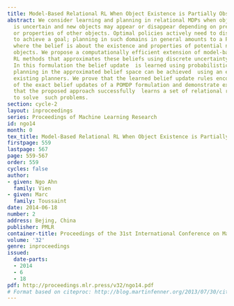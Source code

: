 ```yaml
---
title: Model-Based Relational RL When Object Existence is Partially Observable
abstract: We consider learning and planning in relational MDPs when object existence
  is uncertain and new objects may appear or disappear depending on previous actions
  or properties of other objects. Optimal policies actively need to discover  objects
  to achieve a goal; planning in such domains in general amounts to a POMDP problem,
  where the belief is about the existence and properties of potential not-yet-discovered
  objects. We propose a computationally efficient extension of model-based relational
  RL methods that approximates these beliefs using discrete uncertainty predicates.
  In this formulation the belief update  is learned using probabilistic rules and
  planning in the approximated belief space can be achieved  using an extension of
  existing planners. We prove that the learned belief update rules encode an approximation
  of the exact belief updates of a POMDP formulation and demonstrate experimentally
  that the proposed approach successfully  learns a set of relational rules appropriate
  to solve  such problems.
section: cycle-2
layout: inproceedings
series: Proceedings of Machine Learning Research
id: ngo14
month: 0
tex_title: Model-Based Relational RL When Object Existence is Partially Observable
firstpage: 559
lastpage: 567
page: 559-567
order: 559
cycles: false
author:
- given: Ngo Ahn
  family: Vien
- given: Marc
  family: Toussaint
date: 2014-06-18
number: 2
address: Bejing, China
publisher: PMLR
container-title: Proceedings of the 31st International Conference on Machine Learning
volume: '32'
genre: inproceedings
issued:
  date-parts:
  - 2014
  - 6
  - 18
pdf: http://proceedings.mlr.press/v32/ngo14.pdf
# Format based on citeproc: http://blog.martinfenner.org/2013/07/30/citeproc-yaml-for-bibliographies/
---
```

